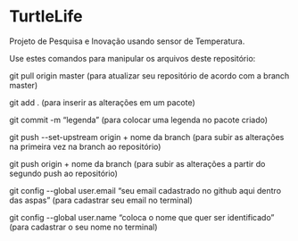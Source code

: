 # TurtleLife
Projeto de Pesquisa e Inovação usando sensor de Temperatura.

Use estes comandos para manipular os arquivos deste repositório: 

git pull origin master (para atualizar seu repositório de acordo com a branch master)

git add . (para inserir as alterações em um pacote)

git commit -m “legenda” (para colocar uma legenda no pacote criado)

git push --set-upstream origin + nome da branch (para subir as alterações na primeira vez na branch ao repositório)

git push origin + nome da branch (para subir as alterações a partir do segundo push ao repositório)

git config --global user.email “seu email cadastrado no github aqui dentro das aspas” (para cadastrar seu email no terminal) 

git config --global user.name “coloca o nome que quer ser identificado” (para cadastrar o seu nome no terminal)

